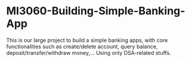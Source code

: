 # MI3060-Building-Simple-Banking-App
This is our large project to build a simple banking apps, with core functionalities such as create/delete account, query balance, deposit/transfer/withdraw money,... Using only DSA-related stuffs.
